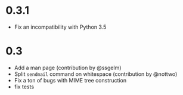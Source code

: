0.3.1
=====
- Fix an incompatibility with Python 3.5

0.3
===
- Add a man page (contribution by @ssgelm)
- Split `sendmail` command on whitespace (contribution by @nottwo)
- Fix a ton of bugs with MIME tree construction
- fix tests
